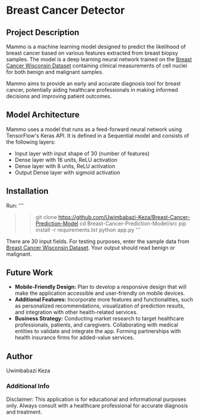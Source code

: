 # Breast Cancer Detector

## Project Description
Mammo is a machine learning model designed to predict the likelihood of breast cancer based on various features extracted from breast biopsy samples. The model is a deep learning neural network trained on the [Breast Cancer Wisconsin Dataset](https://www.kaggle.com/datasets/uciml/breast-cancer-wisconsin-data/code) containing clinical measurements of cell nuclei for both benign and malignant samples.

Mammo aims to provide an early and accurate diagnosis tool for breast cancer, potentially aiding healthcare professionals in making informed decisions and improving patient outcomes.

## Model Architecture
Mammo uses a model that runs as a feed-forward neural network using TensorFlow's Keras API. It is defined in a Sequential model and consists of the following layers:

- Input layer with input shape of 30 (number of features)
- Dense layer with 16 units, ReLU activation
- Dense layer with 8 units, ReLU activation
- Output Dense layer with sigmoid activation

## Installation

Run:
'''
>> git clone https://github.com/Uwimbabazi-Keza/Breast-Cancer-Prediction-Model
>> cd Breast-Cancer-Prediction-Model/src
>> pip install -r requirements.txt
>> python app.py
'''

There are 30 input fields. For testing purposes, enter the sample data from  [Breast Cancer Wisconsin Dataset](https://www.kaggle.com/datasets/uciml/breast-cancer-wisconsin-data/code). Your output should read benign or malignant.

## Future Work
- **Mobile-Friendly Design:** Plan to develop a responsive design that will make the application accessible and user-friendly on mobile devices.
- **Additional Features:** Incorporate more features and functionalities, such as personalized recommendations, visualization of prediction results, and integration with other health-related services.
- **Business Strategy:** Conducting market research to target healthcare professionals, patients, and caregivers. Collaborating with medical entities to validate and integrate the app. Forming partnerships with health insurance firms for added-value services.

## Author
Uwimbabazi Keza

### Additional Info
Disclaimer: This application is for educational and informational purposes only. Always consult with a healthcare professional for accurate diagnosis and treatment.